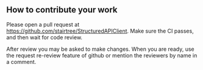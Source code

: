 ## How to contribute your work

Please open a pull request at https://github.com/stairtree/StructuredAPIClient. Make sure the CI passes, and then wait for code review.

After review you may be asked to make changes.  When you are ready, use the request re-review feature of github or mention the reviewers by name in a comment.
